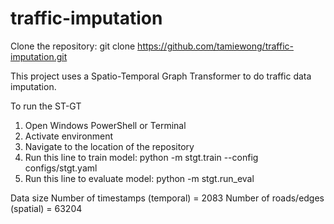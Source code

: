 # traffic-imputation

Clone the repository:
git clone https://github.com/tamiewong/traffic-imputation.git

This project uses a Spatio-Temporal Graph Transformer to do traffic data imputation.

To run the ST-GT
1. Open Windows PowerShell or Terminal
2. Activate environment
3. Navigate to the location of the repository
4. Run this line to train model:
python -m stgt.train --config configs/stgt.yaml
5. Run this line to evaluate model:
python -m stgt.run_eval

Data size
Number of timestamps (temporal) = 2083
Number of roads/edges (spatial) = 63204
